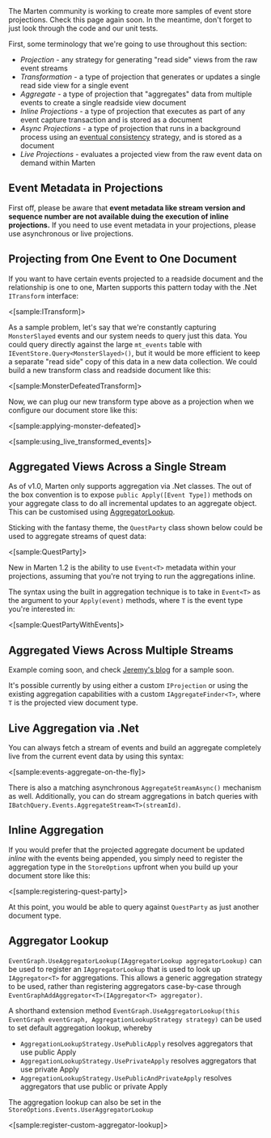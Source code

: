 <!--Title:Projections-->
<!--Url:projections-->

<div class="alert alert-info">
The Marten community is working to create more samples of event store projections. Check this page again soon. In the meantime, don't forget to just look through the code and our unit tests.
</div>

First, some terminology that we're going to use throughout this section:

* _Projection_ - any strategy for generating "read side" views from the raw event streams
* _Transformation_ - a type of projection that generates or updates a single read side view for a single event
* _Aggregate_ - a type of projection that "aggregates" data from multiple events to create a single readside view document
* _Inline Projections_ - a type of projection that executes as part of any event capture transaction and is stored as a document
* _Async Projections_ - a type of projection that runs in a background process using an [eventual consistency](https://en.wikipedia.org/wiki/Eventual_consistency) strategy, and is stored as a document
* _Live Projections_ - evaluates a projected view from the raw event data on demand within Marten

## Event Metadata in Projections

First off, please be aware that **event metadata like stream version and sequence number are not available duing the execution of inline projections.** If you need to use event metadata in your projections, please use asynchronous or live projections.

## Projecting from One Event to One Document    

If you want to have certain events projected to a readside document and the relationship is one to one, Marten supports this pattern today with the .Net `ITransform` interface:

<[sample:ITransform]>

As a sample problem, let's say that we're constantly capturing `MonsterSlayed` events and our system needs to query just this data. You could query directly against the large `mt_events` table with 
`IEventStore.Query<MonsterSlayed>()`, but it would be more efficient to keep a separate "read side" copy of this data in a new data collection. We could build a new transform class and readside document like this:

<[sample:MonsterDefeatedTransform]>

Now, we can plug our new transform type above as a projection when we configure our document store like this:

<[sample:applying-monster-defeated]>

<[sample:using_live_transformed_events]>

## Aggregated Views Across a Single Stream

As of v1.0, Marten only supports aggregation via .Net classes. The out of the box convention is to expose `public Apply([Event Type])` methods on your aggregate class to do all incremental updates to an aggregate object.  This can be customised using [AggregatorLookup](#aggregator-lookup).

Sticking with the fantasy theme, the `QuestParty` class shown below could be used to aggregate streams of quest data:

<[sample:QuestParty]>

New in Marten 1.2 is the ability to use `Event<T>` metadata within your projections, assuming that you're not trying to run the aggregations inline.

The syntax using the built in aggregation technique is to take in `Event<T>` as the argument to your `Apply(event)` methods,
where `T` is the event type you're interested in:

<[sample:QuestPartyWithEvents]>

## Aggregated Views Across Multiple Streams

Example coming soon, and check [Jeremy's blog](http://jeremydmiller.com) for a sample soon.

It's possible currently by using either a custom `IProjection` or using the existing aggregation capabilities with a
custom `IAggregateFinder<T>`, where `T` is the projected view document type.

## Live Aggregation via .Net

You can always fetch a stream of events and build an aggregate completely live from the current event data by using this syntax:

<[sample:events-aggregate-on-the-fly]>

There is also a matching asynchronous `AggregateStreamAsync()` mechanism as well. Additionally, you can do stream aggregations in batch queries with
`IBatchQuery.Events.AggregateStream<T>(streamId)`.

## Inline Aggregation

If you would prefer that the projected aggregate document be updated _inline_ with the events being appended, you simply need to register the aggregation type in the `StoreOptions` upfront when you build up your document store like this:

<[sample:registering-quest-party]>

At this point, you would be able to query against `QuestParty` as just another document type.

## Aggregator Lookup

`EventGraph.UseAggregatorLookup(IAggregatorLookup aggregatorLookup)` can be used to register an `IAggregatorLookup` that is used to look up `IAggregator<T>` for aggregations. This allows a generic aggregation strategy to be used, rather than registering aggregators case-by-case through `EventGraphAddAggregator<T>(IAggregator<T> aggregator)`.

A shorthand extension method `EventGraph.UseAggregatorLookup(this EventGraph eventGraph, AggregationLookupStrategy strategy)` can be used to set default aggregation lookup, whereby

- `AggregationLookupStrategy.UsePublicApply` resolves aggregators that use public Apply
- `AggregationLookupStrategy.UsePrivateApply` resolves aggregators that use private Apply  
- `AggregationLookupStrategy.UsePublicAndPrivateApply` resolves aggregators that use public or private Apply  

The aggregation lookup can also be set in the `StoreOptions.Events.UserAggregatorLookup`

<[sample:register-custom-aggregator-lookup]>
